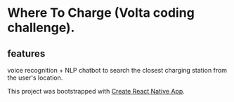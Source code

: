 # Where To Charge (Volta coding challenge). 
## features 
voice recognition + NLP chatbot to search the closest charging station from the user's location. 

This project was bootstrapped with [Create React Native App](https://github.com/react-community/create-react-native-app).
